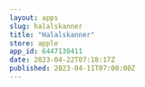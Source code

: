 ```yaml
---
layout: apps
slug: halalskanner
title: "Halalskanner"
store: apple
app_id: 6447130411
date: 2023-04-22T07:18:17Z
published: 2023-04-11T07:00:00Z
---
```

